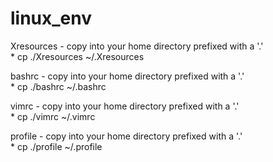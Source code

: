 # linux_env


Xresources - copy into your home directory prefixed with a '.'<br />
    * cp ./Xresources ~/.Xresources

bashrc - copy into your home directory prefixed with a '.'<br />
    * cp ./bashrc ~/.bashrc

vimrc - copy into your home directory prefixed with a '.'<br />
    * cp ./vimrc ~/.vimrc

profile - copy into your home directory prefixed with a '.'<br />
    * cp ./profile ~/.profile
